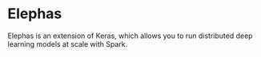 # Elephas

Elephas is an extension of Keras, which allows you to run distributed deep learning models at scale with Spark.